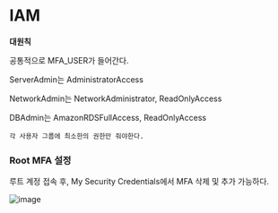 # IAM

**대원칙** 


공통적으로 MFA_USER가 들어간다.

ServerAdmin는 AdministratorAccess

NetworkAdmin는 NetworkAdministrator, ReadOnlyAccess

DBAdmin는 AmazonRDSFullAccess, ReadOnlyAccess

```
각 사용자 그룹에 최소한의 권한만 줘야한다.
```

### Root MFA 설정

루트 계정 접속 후, My Security Credentials에서 MFA 삭제 및 추가 가능하다.

![image](https://user-images.githubusercontent.com/38831314/131781152-dce8b370-9371-4d72-a3ab-0a0480cfabd9.png)

